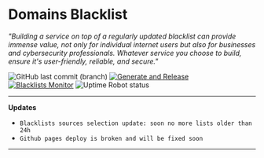 # Domains Blacklist

_"Building a service on top of a regularly updated blacklist can provide immense value, not only for individual internet users but also for businesses and cybersecurity professionals. Whatever service you choose to build, ensure it's user-friendly, reliable, and secure."_

![GitHub last commit (branch)](https://img.shields.io/github/last-commit/fabriziosalmi/blacklists/main) [![Generate and Release](https://github.com/fabriziosalmi/blacklists/actions/workflows/generate-and-release.yml/badge.svg)](https://github.com/fabriziosalmi/blacklists/actions/workflows/generate-and-release.yml)  [![Blacklists Monitor](https://github.com/fabriziosalmi/blacklists/actions/workflows/changedetection.yml/badge.svg)](https://github.com/fabriziosalmi/blacklists/actions/workflows/changedetection.yml) ![Uptime Robot status](https://img.shields.io/uptimerobot/status/m795278126-d795cc268595633d462de235?label=Whitelisting%20requests%20service)

---
   **Updates**
   - `Blacklists sources selection update: soon no more lists older than 24h`
   - `Github pages deploy is broken and will be fixed soon`
---
